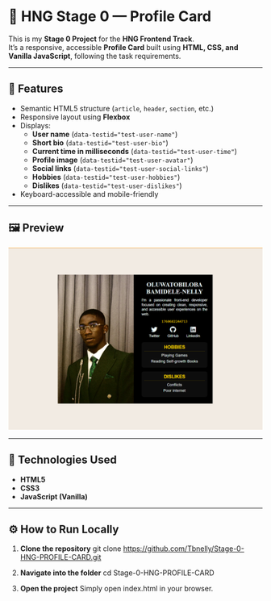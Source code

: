 # 🧭 HNG Stage 0 — Profile Card

This is my **Stage 0 Project** for the **HNG Frontend Track**.  
It’s a responsive, accessible **Profile Card** built using **HTML, CSS, and Vanilla JavaScript**, following the task requirements.

---

## 🌟 Features

- Semantic HTML5 structure (`article`, `header`, `section`, etc.)
- Responsive layout using **Flexbox**
- Displays:
  - **User name** (`data-testid="test-user-name"`)
  - **Short bio** (`data-testid="test-user-bio"`)
  - **Current time in milliseconds** (`data-testid="test-user-time"`)
  - **Profile image** (`data-testid="test-user-avatar"`)
  - **Social links** (`data-testid="test-user-social-links"`)
  - **Hobbies** (`data-testid="test-user-hobbies"`)
  - **Dislikes** (`data-testid="test-user-dislikes"`)
- Keyboard-accessible and mobile-friendly

---

## 🖼️ Preview

![Profile Card Screenshot](./images/screenshot.png)

---

## 🧠 Technologies Used

- **HTML5**
- **CSS3**
- **JavaScript (Vanilla)**

---

## ⚙️ How to Run Locally

1. **Clone the repository**
   git clone https://github.com/Tbnelly/Stage-0-HNG-PROFILE-CARD.git

2. **Navigate into the folder**
   cd Stage-0-HNG-PROFILE-CARD

3. **Open the project**
   Simply open index.html in your browser.
